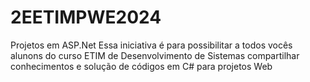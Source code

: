 # 2EETIMPWE2024
Projetos em ASP.Net
Essa iniciativa é para possibilitar a todos vocês alunons do curso ETIM de Desenvolvimento de Sistemas compartilhar conhecimentos e solução de códigos em C# para projetos Web


